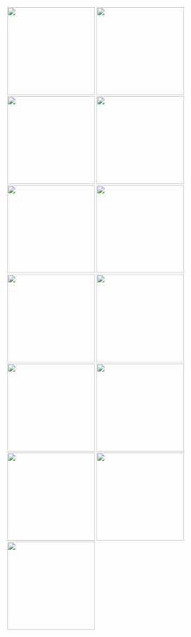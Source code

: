 
























<img src = "https://github.com/user-attachments/assets/a6a895d9-a8e3-4ef1-95eb-1bbc7d027f18" width = "200">
<img src = "https://github.com/user-attachments/assets/1d2a31fd-7dd6-499f-bfa0-b4ce34bb90ee" width = "200">
<img src = "https://github.com/user-attachments/assets/e8e150c5-5686-4296-a479-230d3d63f7a6" width = "200">
<img src = "https://github.com/user-attachments/assets/e5d6bbd0-e1b9-44f9-8620-5f3b6fe9ce83" width = "200">
<img src = "https://github.com/user-attachments/assets/fe7eb5cd-7e50-4757-ae03-57741bb9b8a2" width = "200">
<img src = "https://github.com/user-attachments/assets/6a4f6790-87ae-476a-aac0-9c2e1719e1d8" width = "200">
<img src = "https://github.com/user-attachments/assets/0c728198-0970-48df-82b6-d356ecf8d741" width = "200">
<img src = "https://github.com/user-attachments/assets/15d7a1d8-06b2-4308-8f86-86613ce6fd02" width = "200">
<img src = "https://github.com/user-attachments/assets/d4a5f7fb-8c73-40b4-9d78-f4e1f1823766" width = "200">
<img src = "https://github.com/user-attachments/assets/dce7ebf4-699d-4f0e-9fdc-6c87bd568b51" width = "200">
<img src = "https://github.com/user-attachments/assets/c42e5548-a115-4e5b-8506-16d7137dff7f" width = "200">
<img src = "https://github.com/user-attachments/assets/deb6257b-7b13-4625-8b93-58e2d24b9277" width = "200">
<img src = "https://github.com/user-attachments/assets/fab6bbe9-bf02-4162-ab5c-3de299934c1d" width = "200">

